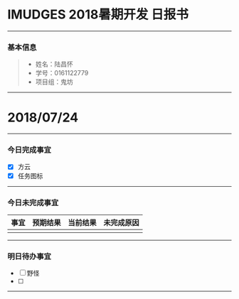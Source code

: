 # IMUDGES 2018暑期开发 日报书
-------


### 基本信息
> * 姓名：陆昌怀
> * 学号：0161122779
> * 项目组：鬼坊

-------


# 2018/07/24

-------

### 今日完成事宜
- [x]  方云
- [x]  任务图标

-----
### 今日未完成事宜


| 事宜     |预期结果| 当前结果  | 未完成原因   | 
| --------   | -----:  | -----:  | :----:  |
|    |   |   |   |


------
### 明日待办事宜
- [ ] 野怪
- [ ] 
-------
